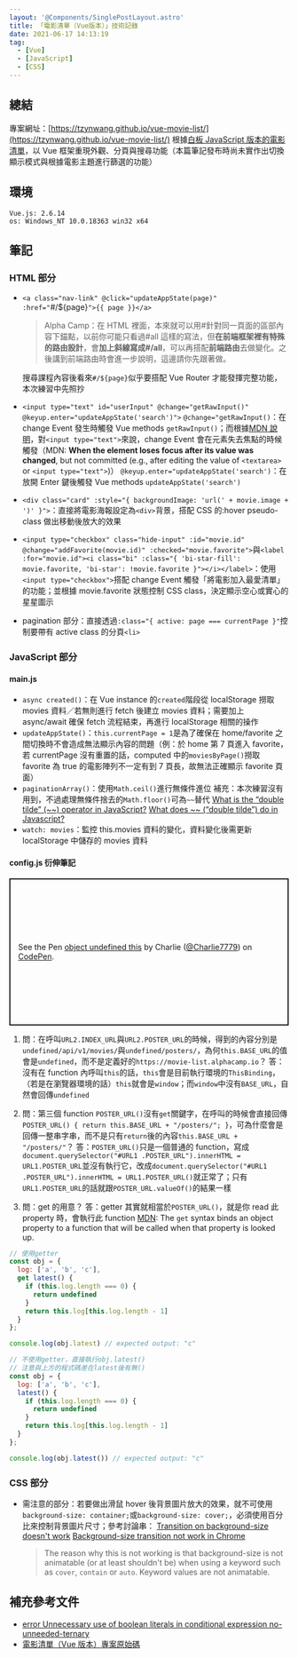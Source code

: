 ```yaml
---
layout: '@Components/SinglePostLayout.astro'
title: 「電影清單（Vue版本）」技術記錄
date: 2021-06-17 14:13:19
tag:
  - [Vue]
  - [JavaScript]
  - [CSS]
---
```


## 總結

專案網址：[https://tzynwang.github.io/vue-movie-list/](https://tzynwang.github.io/vue-movie-list/)
根據[白板 JavaScript 版本的電影清單](https://tzynwang.github.io/ac_practice_2-2_movie_list/)，以 Vue 框架重現外觀、分頁與搜尋功能（本篇筆記發布時尚未實作出切換顯示模式與根據電影主題進行篩選的功能）

## 環境

```
Vue.js: 2.6.14
os: Windows_NT 10.0.18363 win32 x64
```

## 筆記

### HTML 部分

<script src="https://gist.github.com/tzynwang/a7bb3f86e1283060074132e1415dbd66.js"></script>

- `<a class="nav-link" @click="updateAppState(page)" :href="`#/${page}`">{{ page }}</a>`

  > Alpha Camp：在 HTML 裡面，本來就可以用#針對同一頁面的區部內容下錨點，以前你可能只看過#all 這樣的寫法，但**在前端框架裡有特殊的路由設計**，會**加上斜線寫成#/all**，可以再搭配**前端路由**去做變化。之後講到前端路由時會進一步說明，這邊請你先跟著做。

  搜尋課程內容後看來`#/${page}`似乎要搭配 Vue Router 才能發揮完整功能，本次練習中先照抄

- `<input type="text" id="userInput" @change="getRawInput()" @keyup.enter="updateAppState('search')">`
  `@change="getRawInput()`：在 change Event 發生時觸發 Vue methods `getRawInput()`；而根據[MDN 說明](https://developer.mozilla.org/en-US/docs/Web/API/HTMLElement/change_event)，對`<input type="text">`來說，change Event 會在元素失去焦點的時候觸發（MDN: **When the element loses focus after its value was changed**, but not committed (e.g., after editing the value of `<textarea>` or `<input type="text">`)）
  `@keyup.enter="updateAppState('search')`：在放開 Enter 鍵後觸發 Vue methods `updateAppState('search')`
- `<div class="card" :style="{ backgroundImage: 'url(' + movie.image + ')' }">`：直接將電影海報設定為`<div>`背景，搭配 CSS 的:hover pseudo-class 做出移動後放大的效果
- `<input type="checkbox" class="hide-input" :id="movie.id" @change="addFavorite(movie.id)" :checked="movie.favorite">`與`<label :for="movie.id"><i class="bi" :class="{ 'bi-star-fill': movie.favorite, 'bi-star': !movie.favorite }"></i></label>`：使用`<input type="checkbox">`搭配 change Event 觸發「將電影加入最愛清單」的功能；並根據 movie.favorite 狀態控制 CSS class，決定顯示空心或實心的星星圖示
- pagination 部分：直接透過`:class="{ active: page === currentPage }"`控制要帶有 active class 的分頁`<li>`

### JavaScript 部分

<script src="https://gist.github.com/tzynwang/ca8dc67f61b1f807aaeac29cff836a7c.js"></script>

#### main.js

- `async created()`：在 Vue instance 的`created`階段從 localStorage 撈取 movies 資料／若無則進行 fetch 後建立 movies 資料；需要加上 async/await 確保 fetch 流程結束，再進行 localStorage 相關的操作
- `updateAppState()`：`this.currentPage = 1`是為了確保在 home/favorite 之間切換時不會造成無法顯示內容的問題（例：於 home 第 7 頁進入 favorite，若 currentPage 沒有重置的話，computed 中的`moviesByPage()`撈取 favorite 為 true 的電影陣列不一定有到 7 頁長，故無法正確顯示 favorite 頁面）
- `paginationArray()`：使用`Math.ceil()`進行無條件進位
  補充：本次練習沒有用到，不過處理無條件捨去的`Math.floor()`可為`~~`替代
  [What is the “double tilde” (~~) operator in JavaScript?](https://stackoverflow.com/questions/5971645/what-is-the-double-tilde-operator-in-javascript)
  [What does ~~ (“double tilde”) do in Javascript?](https://stackoverflow.com/questions/4055633/what-does-double-tilde-do-in-javascript)
- `watch: movies`：監控 this.movies 資料的變化，資料變化後需更新 localStorage 中儲存的 movies 資料

#### config.js 衍伸筆記

<p class="codepen" data-height="265" data-theme-id="dark" data-default-tab="js,result" data-user="Charlie7779" data-slug-hash="YzZdmWE" style="height: 265px; box-sizing: border-box; display: flex; align-items: center; justify-content: center; border: 2px solid; margin: 1em 0; padding: 1em;" data-pen-title="object undefined this">
  <span>See the Pen <a href="https://codepen.io/Charlie7779/pen/YzZdmWE">
  object undefined this</a> by Charlie (<a href="https://codepen.io/Charlie7779">@Charlie7779</a>)
  on <a href="https://codepen.io">CodePen</a>.</span>
</p>
<script async src="https://cpwebassets.codepen.io/assets/embed/ei.js"></script>

1. 問：在呼叫`URL2.INDEX_URL`與`URL2.POSTER_URL`的時候，得到的內容分別是`undefined/api/v1/movies/`與`undefined/posters/`，為何`this.BASE_URL`的值會是`undefined`，而不是定義好的`https://movie-list.alphacamp.io`？
   答：沒有在 function 內呼叫`this`的話，`this`會是目前執行環境的`ThisBinding`，（若是在瀏覽器環境的話）`this`就會是`window`；而`window`中沒有`BASE_URL`，自然會回傳`undefined`

1. 問：第三個 function `POSTER_URL()`沒有`get`關鍵字，在呼叫的時候會直接回傳`POSTER_URL() { return this.BASE_URL + "/posters/"; }`，可為什麼會是回傳一整串字串，而不是只有`return`後的內容`this.BASE_URL + "/posters/"`？
   答：`POSTER_URL()`只是一個普通的 function，寫成`document.querySelector("#URL1 .POSTER_URL").innerHTML = URL1.POSTER_URL`並沒有執行它，改成`document.querySelector("#URL1 .POSTER_URL").innerHTML = URL1.POSTER_URL()`就正常了；只有`URL1.POSTER_URL`的話就跟`POSTER_URL.valueOf()`的結果一樣

1. 問：get 的用意？
   答：getter 其實就相當於`POSTER_URL()`，就是你 read 此 property 時，會執行此 function
   [MDN](https://developer.mozilla.org/en-US/docs/Web/JavaScript/Reference/Functions/get): The `get` syntax binds an object property to a function that will be called when that property is looked up.

```js
// 使用getter
const obj = {
  log: ['a', 'b', 'c'],
  get latest() {
    if (this.log.length === 0) {
      return undefined
    }
    return this.log[this.log.length - 1]
  }
};

console.log(obj.latest) // expected output: "c"
```

```js
// 不使用getter，直接執行obj.latest()
// 注意與上方的程式碼差在latest後有無()
const obj = {
  log: ['a', 'b', 'c'],
  latest() {
    if (this.log.length === 0) {
      return undefined
    }
    return this.log[this.log.length - 1]
  }
};

console.log(obj.latest()) // expected output: "c"
```

### CSS 部分

<script src="https://gist.github.com/tzynwang/8081cf997807c7bbca6e0fb292c299a7.js"></script>

- 需注意的部分：若要做出滑鼠 hover 後背景圖片放大的效果，就不可使用`background-size: container;`或`background-size: cover;`，必須使用百分比來控制背景圖片尺寸；參考討論串：
  [Transition on background-size doesn't work](https://stackoverflow.com/questions/31718598/transition-on-background-size-doesnt-work)
  [Background-size transition not work in Chrome](https://stackoverflow.com/questions/37879221/background-size-transition-not-work-in-chrome)
  > The reason why this is not working is that background-size is not animatable (or at least shouldn't be) when using a keyword such as `cover`, `contain` or `auto`. Keyword values are not animatable.

## 補充參考文件

- [error Unnecessary use of boolean literals in conditional expression no-unneeded-ternary](https://stackoverflow.com/questions/42705930/error-unnecessary-use-of-boolean-literals-in-conditional-expression-no-unneeded)
- [電影清單（Vue 版本）專案原始碼](https://github.com/tzynwang/vue-movie-list)
